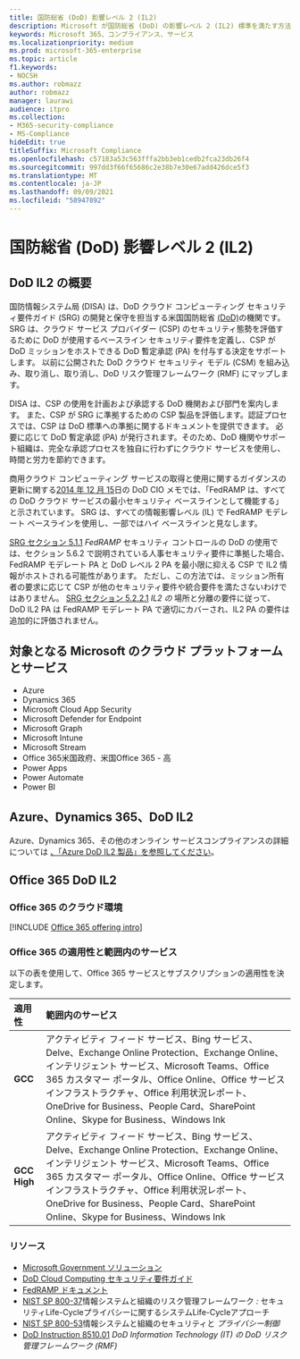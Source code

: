 ```yaml
---
title: 国防総省 (DoD) 影響レベル 2 (IL2)
description: Microsoft が国防総省 (DoD) の影響レベル 2 (IL2) 標準を満たす方法について説明します。
keywords: Microsoft 365、コンプライアンス、サービス
ms.localizationpriority: medium
ms.prod: microsoft-365-enterprise
ms.topic: article
f1.keywords:
- NOCSH
ms.author: robmazz
author: robmazz
manager: laurawi
audience: itpro
ms.collection:
- M365-security-compliance
- MS-Compliance
hideEdit: true
titleSuffix: Microsoft Compliance
ms.openlocfilehash: c57183a53c563fffa2bb3eb1cedb2fca23db26f4
ms.sourcegitcommit: 997dd3f66f65686c2e38b7e30e67add426dce5f3
ms.translationtype: MT
ms.contentlocale: ja-JP
ms.lasthandoff: 09/09/2021
ms.locfileid: "58947892"
---
```

# <a name="department-of-defense-dod-impact-level-2-il2"></a>国防総省 (DoD) 影響レベル 2 (IL2)

## <a name="dod-il2-overview"></a>DoD IL2 の概要

国防情報システム局 (DISA) は、DoD クラウド コンピューティング セキュリティ要件ガイド (SRG) の開発と保守を担当する米国国防総省 [(DoD)](https://dl.dod.cyber.mil/wp-content/uploads/cloud/SRG/index.html)の機関です。 SRG は、クラウド サービス プロバイダー (CSP) のセキュリティ態勢を評価するために DoD が使用するベースライン セキュリティ要件を定義し、CSP が DoD ミッションをホストできる DoD 暫定承認 (PA) を付与する決定をサポートします。 以前に公開された DoD クラウド セキュリティ モデル (CSM) を組み込み、取り消し、取り消し、DoD リスク管理フレームワーク (RMF) にマップします。

DISA は、CSP の使用を計画および承認する DoD 機関および部門を案内します。 また、CSP が SRG に準拠するための CSP 製品を評価します。認証プロセスでは、CSP は DoD 標準への準拠に関するドキュメントを提供できます。 必要に応じて DoD 暫定承認 (PA) が発行されます。そのため、DoD 機関やサポート組織は、完全な承認プロセスを独自に行わずにクラウド サービスを使用し、時間と労力を節約できます。

商用クラウド コンピューティング サービスの取得と使用に関するガイダンスの更新に関する[2014 年 12 月 15](https://www.esi.mil/contentview.aspx?id=585)日の DoD CIO メモでは、「FedRAMP は、すべての DoD クラウド サービスの最小セキュリティ ベースラインとして機能する」と示されています。 SRG は、すべての情報影響レベル (IL) で FedRAMP モデレート ベースラインを使用し、一部ではハイ ベースラインと見なします。

[SRG セクション 5.1.1](https://dl.dod.cyber.mil/wp-content/uploads/cloud/SRG/index.html#5SECURITYREQUIREMENTS) *FedRAMP* セキュリティ コントロールの DoD の使用では、セクション 5.6.2 で説明されている人事セキュリティ要件に準拠した場合、FedRAMP モデレート PA と DoD レベル 2 PA を最小限に抑える CSP で IL2 情報がホストされる可能性があります。 ただし、この方法では、ミッション所有者の要求に応じて CSP が他のセキュリティ要件や統合要件を満たさないわけではありません。 [SRG セクション 5.2.2.1](https://dl.dod.cyber.mil/wp-content/uploads/cloud/SRG/index.html#5.2LegalConsiderations) *IL2 の* 場所と分離の要件に従って、DoD IL2 PA は FedRAMP モデレート PA で適切にカバーされ、IL2 PA の要件は追加的に評価されません。

## <a name="microsoft-in-scope-cloud-platforms--services"></a>対象となる Microsoft のクラウド プラットフォームとサービス

- Azure
- Dynamics 365
- Microsoft Cloud App Security
- Microsoft Defender for Endpoint
- Microsoft Graph
- Microsoft Intune
- Microsoft Stream
- Office 365米国政府、米国Office 365 - 高
- Power Apps
- Power Automate
- Power BI

## <a name="azure-dynamics-365-and-dod-il2"></a>Azure、Dynamics 365、DoD IL2

Azure、Dynamics 365、その他のオンライン サービスコンプライアンスの詳細については [、「Azure DoD IL2 製品」を参照してください](/azure/compliance/offerings/offering-dod-il2)。

## <a name="office-365-and-dod-il2"></a>Office 365 DoD IL2

### <a name="office-365-cloud-environments"></a>Office 365 のクラウド環境

[!INCLUDE [Office 365 offering intro](../includes/o365-offering-introduction.md)]

### <a name="office-365-applicability-and-in-scope-services"></a>Office 365 の適用性と範囲内のサービス

以下の表を使用して、Office 365 サービスとサブスクリプションの適用性を決定します。

| **適用性** | **範囲内のサービス** |
|:------------------|:----------------------|
| **GCC** | アクティビティ フィード サービス、Bing サービス、Delve、Exchange Online Protection、Exchange Online、インテリジェント サービス、Microsoft Teams、Office 365 カスタマー ポータル、Office Online、Office サービス インフラストラクチャ、Office 利用状況レポート、OneDrive for Business、People Card、SharePoint Online、Skype for Business、Windows Ink |
| **GCC High** | アクティビティ フィード サービス、Bing サービス、Delve、Exchange Online Protection、Exchange Online、インテリジェント サービス、Microsoft Teams、Office 365 カスタマー ポータル、Office Online、Office サービス インフラストラクチャ、Office 利用状況レポート、OneDrive for Business、People Card、SharePoint Online、Skype for Business、Windows Ink |

### <a name="resources"></a>リソース

- [Microsoft Government ソリューション](https://www.microsoft.com/enterprise/government)
- [DoD Cloud Computing セキュリティ要件ガイド](https://dl.dod.cyber.mil/wp-content/uploads/cloud/SRG/index.html)
- [FedRAMP ドキュメント](https://www.fedramp.gov/documents/)
- [NIST SP 800-37](https://csrc.nist.gov/publications/detail/sp/800-37/rev-2/final)情報システムと組織のリスク管理フレームワーク *:* セキュリティLife-Cycleプライバシーに関するシステムLife-Cycleアプローチ
- [NIST SP 800-53](https://csrc.nist.gov/Projects/risk-management/sp800-53-controls/release-search#!/800-53)情報システムと組織のセキュリティと *プライバシー制御*
- [DoD Instruction 8510.01](https://www.esd.whs.mil/Portals/54/Documents/DD/issuances/dodi/851001p.pdf) *DoD Information Technology (IT) の DoD リスク管理フレームワーク (RMF)*
